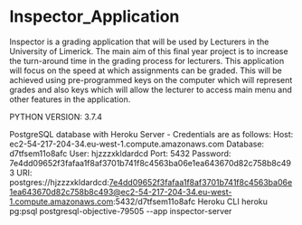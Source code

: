 # Inspector_Application
Inspector is a grading application that will be used by Lecturers in the University of Limerick. 
The main aim of this final year project is to increase the turn-around time in the grading process for lecturers.
This application will focus on the speed at which assignments can be graded. This will be achieved using pre-programmed
keys on the computer which will represent grades and also keys which will allow the lecturer to access main menu and 
other features in the application. 

PYTHON VERSION: 3.7.4

PostgreSQL database with Heroku Server - Credentials are as follows:
Host: ec2-54-217-204-34.eu-west-1.compute.amazonaws.com
Database: d7tfsem11o8afc
User: hjzzzxkldardcd
Port: 5432
Password: 7e4dd09652f3fafaa1f8af3701b741f8c4563ba06e1ea643670d82c758b8c493
URI: postgres://hjzzzxkldardcd:7e4dd09652f3fafaa1f8af3701b741f8c4563ba06e1ea643670d82c758b8c493@ec2-54-217-204-34.eu-west-1.compute.amazonaws.com:5432/d7tfsem11o8afc
Heroku CLI
heroku pg:psql postgresql-objective-79505 --app inspector-server